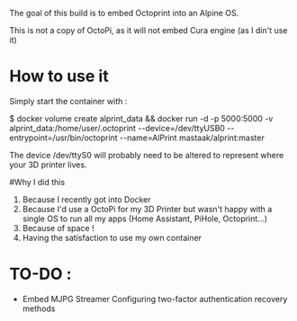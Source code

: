 
The goal of this build is to embed Octoprint into an Alpine OS.

This is not a copy of OctoPi, as it will not embed Cura engine (as I din't use it)

# How to use it

Simply start the container with :

$ docker volume create alprint_data && docker run -d -p 5000:5000 -v alprint_data:/home/user/.octoprint --device=/dev/ttyUSB0 --entrypoint=/usr/bin/octoprint --name=AlPrint mastaak/alprint:master

The device /dev/ttyS0 will probably need to be altered to represent where your 3D printer lives.

#Why I did this

1. Because I recently got into Docker
2. Because I'd use a OctoPi for my 3D Printer but wasn't happy with a single OS to run all my apps (Home Assistant, PiHole, Octoprint...)
3. Because of space !
4. Having the satisfaction to use my own container

# TO-DO :
- Embed MJPG Streamer
Configuring two-factor authentication recovery methods
